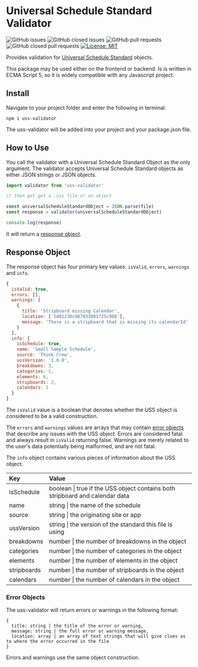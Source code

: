 # **Universal Schedule Standard Validator**

![GitHub issues](https://img.shields.io/github/issues/universalschedulestandard/uss-validator)
![GitHub closed issues](https://img.shields.io/github/issues-closed/universalschedulestandard/uss-validator)
![GitHub pull requests](https://img.shields.io/github/issues-pr/universalschedulestandard/uss-validator?color=yellow)
![GitHub closed pull requests](https://img.shields.io/github/issues-pr-closed/universalschedulestandard/uss-validator?color=yellow)
[![License: MIT](https://img.shields.io/badge/License-MIT-yellow.svg)](https://opensource.org/licenses/MIT)

Provides validation for [Universal Schedule Standard](https://github.com/UniversalScheduleStandard/UniversalScheduleStandard) objects.

This package may be used either on the frontend or backend. Is is written in ECMA Script 5, so it is widely compatible with any Javascript project. 

## Install

Navigate to your project folder and enter the following in terminal:

```
npm i uss-validator
```

The uss-validator will be added into your project and your package.json file. 

## How to Use

You call the validator with a Universal Schedule Standard Object as the only argument. The validator accepts Universal Schedule Standard objects as either JSON strings or JSON objects.

```js
import validator from 'uss-validator'

// then get get a .uss file or an object

const universalScheduleStandardObject = JSON.parse(file)
const response = validator(universalScheduleStandardObject)

console.log(response)

```

It will return a [response object](#response-object). 

## Response Object

The response object has four primary key values: `isValid`, `errors`, `warnings` and `info`. 

```js
{  
  isValid: true,
  errors: [],
  warnings: [
    { 
      title: 'Stripboard missing Calendar', 
      location: ['5d01230c987033001725c908'],
      message: 'There is a stripboard that is missing its calendarId'
    }
  ],
  info: { 
    isSchedule: true,
    name: 'Small Sample Schedule',
    source: 'Think Crew',
    ussVersion: '1.0.0',
    breakdowns: 3,
    categories: 5,
    elements: 6,
    stripboards: 2,
    calendars: 1
  }
}
```

The `isValid` value is a boolean that denotes whether the USS object is considered to be a valid construction. 

The `errors` and `warnings` values are arrays that may contain [error objects](#error-objects) that describe any issues with the USS object. Errors are considered fatal and always result in `isValid` returning false. Warnings are merely related to the user's data potentially being malformed, and are not fatal. 

The `info` object contains various pieces of information about the USS object:

| Key        | Value |
| :---       | :--- |
| isSchedule | boolean \| true if the USS object contains both stripboard and calendar data |
| name       | string \| the name of the schedule   |
| source     | string \| the originating site or app   |
| ussVersion | string \| the version of the standard this file is using   |
| breakdowns | number \| the number of breakdowns in the object |
| categories | number \| the number of categories in the object |
| elements   | number \| the number of elements in the object |
| stripboards| number \| the number of stripboards in the object |
| calendars  | number \| the number of calendars in the object |

### Error Objects

The uss-validator will return errors or warnings in the following format:

```
{
  title: string | the title of the error or warning,
  message: string | the full error or warning message,
  location: array | an array of text strings that will give clues as to where the error occurred in the file
}
```

Errors and warnings use the same object construction. 
